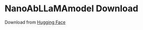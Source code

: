 # NanoAbLLaMAmodel Download
Download from [Hugging Face](https://huggingface.co/Lab608/NanoAbLLaMA)
